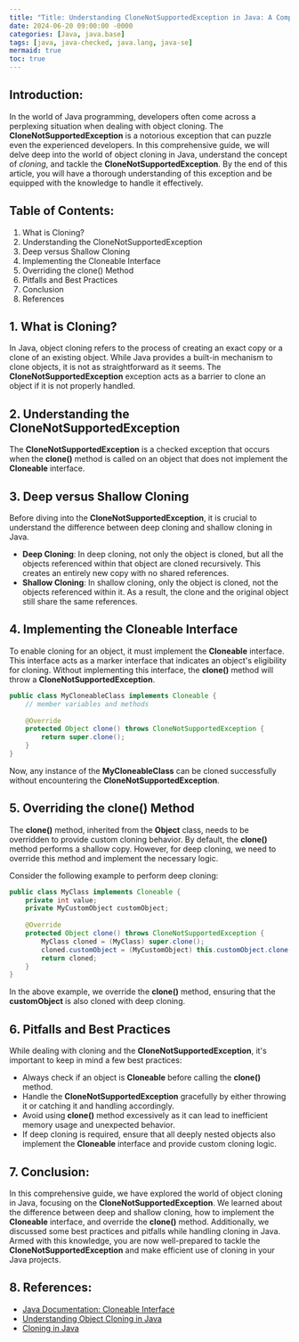 ```yaml
---
title: "Title: Understanding CloneNotSupportedException in Java: A Comprehensive Guide"
date: 2024-06-20 09:00:00 -0000
categories: [Java, java.base]
tags: [java, java-checked, java.lang, java-se]
mermaid: true
toc: true
---
```



## Introduction:
In the world of Java programming, developers often come across a perplexing situation when dealing with object cloning. The **CloneNotSupportedException** is a notorious exception that can puzzle even the experienced developers. In this comprehensive guide, we will delve deep into the world of object cloning in Java, understand the concept of *cloning*, and tackle the **CloneNotSupportedException**. By the end of this article, you will have a thorough understanding of this exception and be equipped with the knowledge to handle it effectively.

## Table of Contents:
1. What is Cloning?
2. Understanding the CloneNotSupportedException
3. Deep versus Shallow Cloning
4. Implementing the Cloneable Interface
5. Overriding the clone() Method
6. Pitfalls and Best Practices
7. Conclusion
8. References

## 1. What is Cloning?
In Java, object cloning refers to the process of creating an exact copy or a clone of an existing object. While Java provides a built-in mechanism to clone objects, it is not as straightforward as it seems. The **CloneNotSupportedException** exception acts as a barrier to clone an object if it is not properly handled.

## 2. Understanding the CloneNotSupportedException
The **CloneNotSupportedException** is a checked exception that occurs when the **clone()** method is called on an object that does not implement the **Cloneable** interface.

## 3. Deep versus Shallow Cloning
Before diving into the **CloneNotSupportedException**, it is crucial to understand the difference between deep cloning and shallow cloning in Java.

- **Deep Cloning**: In deep cloning, not only the object is cloned, but all the objects referenced within that object are cloned recursively. This creates an entirely new copy with no shared references.
- **Shallow Cloning**: In shallow cloning, only the object is cloned, not the objects referenced within it. As a result, the clone and the original object still share the same references.

## 4. Implementing the Cloneable Interface
To enable cloning for an object, it must implement the **Cloneable** interface. This interface acts as a marker interface that indicates an object's eligibility for cloning. Without implementing this interface, the **clone()** method will throw a **CloneNotSupportedException**.

```java
public class MyCloneableClass implements Cloneable {
    // member variables and methods
    
    @Override
    protected Object clone() throws CloneNotSupportedException {
        return super.clone();
    }
}
```
Now, any instance of the **MyCloneableClass** can be cloned successfully without encountering the **CloneNotSupportedException**.

## 5. Overriding the clone() Method
The **clone()** method, inherited from the **Object** class, needs to be overridden to provide custom cloning behavior. By default, the **clone()** method performs a shallow copy. However, for deep cloning, we need to override this method and implement the necessary logic.

Consider the following example to perform deep cloning:

```java
public class MyClass implements Cloneable {
    private int value;
    private MyCustomObject customObject;
    
    @Override
    protected Object clone() throws CloneNotSupportedException {
        MyClass cloned = (MyClass) super.clone();
        cloned.customObject = (MyCustomObject) this.customObject.clone();
        return cloned;
    }
}
```

In the above example, we override the **clone()** method, ensuring that the **customObject** is also cloned with deep cloning.

## 6. Pitfalls and Best Practices
While dealing with cloning and the **CloneNotSupportedException**, it's important to keep in mind a few best practices:

- Always check if an object is **Cloneable** before calling the **clone()** method.
- Handle the **CloneNotSupportedException** gracefully by either throwing it or catching it and handling accordingly.
- Avoid using **clone()** method excessively as it can lead to inefficient memory usage and unexpected behavior.
- If deep cloning is required, ensure that all deeply nested objects also implement the **Cloneable** interface and provide custom cloning logic.

## 7. Conclusion:
In this comprehensive guide, we have explored the world of object cloning in Java, focusing on the **CloneNotSupportedException**. We learned about the difference between deep and shallow cloning, how to implement the **Cloneable** interface, and override the **clone()** method. Additionally, we discussed some best practices and pitfalls while handling cloning in Java. Armed with this knowledge, you are now well-prepared to tackle the **CloneNotSupportedException** and make efficient use of cloning in your Java projects.

## 8. References:
- [Java Documentation: Cloneable Interface](https://docs.oracle.com/javase/8/docs/api/java/lang/Cloneable.html)
- [Understanding Object Cloning in Java](https://www.baeldung.com/java-object-cloning)
- [Cloning in Java](https://www.geeksforgeeks.org/clone-method-in-java-2/)